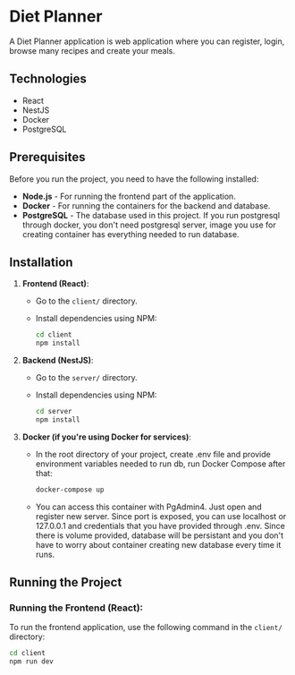 # Diet Planner

A Diet Planner application is web application where you can register, login, browse many recipes and create your meals.

## Technologies

- React
- NestJS
- Docker
- PostgreSQL

## Prerequisites

Before you run the project, you need to have the following installed:

- **Node.js** - For running the frontend part of the application.
- **Docker** - For running the containers for the backend and database.
- **PostgreSQL** - The database used in this project. If you run postgresql through docker, you don't need postgresql server, image you use for creating container has everything needed to run database.

## Installation

1. **Frontend (React)**:
    - Go to the `client/` directory.
    - Install dependencies using NPM:

      ```bash
      cd client
      npm install
      ```

2. **Backend (NestJS)**:
    - Go to the `server/` directory.
    - Install dependencies using NPM:

      ```bash
      cd server
      npm install
      ```

3. **Docker (if you're using Docker for services)**:
    - In the root directory of your project, create .env file and provide environment variables needed to run db, run Docker Compose after that:

      ```bash
      docker-compose up
      ```
    - You can access this container with PgAdmin4. Just open and register new server. Since port is exposed, you can use localhost or 127.0.0.1 and credentials that you have provided through .env. Since there is volume provided, database will be persistant and you don't have to worry about container creating new database every time it runs.

## Running the Project

### Running the Frontend (React):
To run the frontend application, use the following command in the `client/` directory:

```bash
cd client
npm run dev
